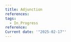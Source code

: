```yaml
---
title: Adjunction
references: 
tags:
  - In_Progress
reference: 
Current date: '"2025-02-17"'
---
```


